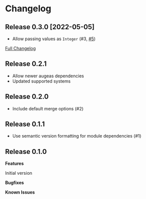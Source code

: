 # Changelog

## Release 0.3.0 [2022-05-05]

 - Allow passing values as `Integer` (#3, [#5](https://github.com/deric/puppet-sysctl_conf/pull/5))

[Full Changelog](https://github.com/deric/puppet-sysctl_conf/compare/v0.2.1...v0.3.0)

## Release 0.2.1

 - Allow newer augeas dependencies
 - Updated supported systems

## Release 0.2.0

 - Include default merge options (#2)

## Release 0.1.1

 - Use semantic version formatting for module dependencies (#1)

## Release 0.1.0

**Features**

  Initial version

**Bugfixes**

**Known Issues**

